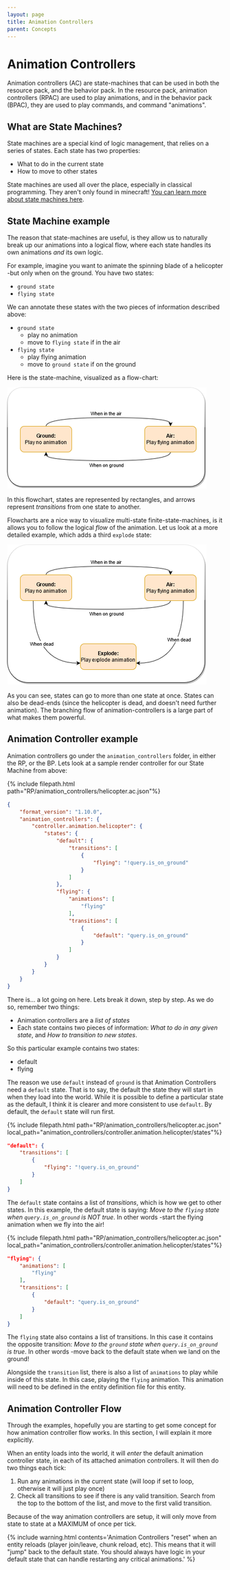 ```yaml
---
layout: page
title: Animation Controllers
parent: Concepts
---
```


# Animation Controllers

Animation controllers (AC) are state-machines that can be used in both the resource pack, and the behavior pack. In the resource pack, animation controllers (RPAC) are used to play animations, and in the behavior pack (BPAC), they are used to play commands, and command "animations". 

## What are State Machines?

State machines are a special kind of logic management, that relies on a series of states. Each state has two properties:
 - What to do in the current state
 - How to move to other states

State machines are used all over the place, especially in classical programming. They aren't only found in minecraft! [You can learn more about state machines here](https://www.itemis.com/en/yakindu/state-machine/documentation/user-guide/overview_what_are_state_machines).

## State Machine example
The reason that state-machines are useful, is they allow us to naturally break up our animations into a logical flow, where each state handles its own animations *and* its own logic. 

For example, imagine you want to animate the spinning blade of a helicopter -but only when on the ground. You have two states:
 - `ground state`
 - `flying state`

We can annotate these states with the two pieces of information described above:
 - `ground state`
    - play no animation
    - move to `flying state` if in the air
 - `flying state`
    - play flying animation
    - move to `ground state` if on the ground

Here is the state-machine, visualized as a flow-chart:

![](/assets/images/concepts/animation-controllers/two_state_FSM.png)

In this flowchart, states are represented by rectangles, and arrows represent *transitions* from one state to another.

Flowcharts are a nice way to visualize multi-state finite-state-machines, is it allows you to follow the logical *flow* of the animation. Let us look at a more detailed example, which adds a third `explode` state:

![](/assets/images/concepts/animation-controllers/three_state_FSM.png)

As you can see, states can go to more than one state at once. States can also be dead-ends (since the helicopter is dead, and doesn't need further animation). The branching flow of animation-controllers is a large part of what makes them powerful.

## Animation Controller example

Animation controllers go under the `animation_controllers` folder, in either the RP, or the BP. Lets look at a sample render controller for our State Machine from above:

{% include filepath.html path="RP/animation_controllers/helicopter.ac.json"%}
```json
{
    "format_version": "1.10.0",
    "animation_controllers": {
        "controller.animation.helicopter": {
            "states": {
                "default": {
                    "transitions": [
                        {
                            "flying": "!query.is_on_ground"
                        }
                    ]
                },
                "flying": {
                    "animations": [
                        "flying"
                    ],
                    "transitions": [
                        {
                            "default": "query.is_on_ground"
                        }
                    ]
                }
            }
        }
    }
}
```

There is... a lot going on here. Lets break it down, step by step. As we do so, remember two things:
 - Animation controllers are a *list of states*
 - Each state contains two pieces of information: *What to do in any given state*, and *How to transition to new states*.

So this particular example contains two states:
 - default
 - flying

The reason we use `default` instead of `ground` is that Animation Controllers need a `default` state. That is to say, the default the state they will start in when they load into the world. While it is possible to define a particular state as the default, I think it is clearer and more consistent to use `default`. By default, the `default` state will run first.

{% include filepath.html path="RP/animation_controllers/helicopter.ac.json" local_path="animation_controllers/controller.animation.helicopter/states"%}
```json
"default": {
    "transitions": [
        {
            "flying": "!query.is_on_ground"
        }
    ]
}
```
The `default` state contains a list of *transitions*, which is how we get to other states. In this example, the default state is saying: *Move to the `flying` state when `query.is_on_ground` is NOT true*. In other words -start the flying animation when we fly into the air!

{% include filepath.html path="RP/animation_controllers/helicopter.ac.json" local_path="animation_controllers/controller.animation.helicopter/states"%}
```json
"flying": {
    "animations": [
        "flying"
    ],
    "transitions": [
        {
            "default": "query.is_on_ground"
        }
    ]
}
```

The `flying` state also contains a list of transitions. In this case it contains the opposite transition: *Move to the `ground` state when `query.is_on_ground` is true*. In other words -move back to the default state when we land on the ground!

Alongside the `transition` list, there is also a list of `animations` to play while inside of this state. In this case, playing the `flying` animation. This animation will need to be defined in the entity definition file for this entity.

## Animation Controller Flow

Through the examples, hopefully you are starting to get some concept for how animation controller flow works. In this section, I will explain it more explicitly.

When an entity loads into the world, it will *enter* the default animation controller state, in each of its attached animation controllers. It will then do two things each tick:

1) Run any animations in the current state (will loop if set to loop, otherwise it will just play once)
2) Check all transitions to see if there is any valid transition. Search from the top to the bottom of the list, and move to the first valid transition.

Because of the way animation controllers are setup, it will only move from state to state at a MAXIMUM of once per tick. 

{% include warning.html
  contents='Animation Controllers "reset" when an entity reloads (player join/leave, chunk reload, etc). This means that it will "jump" back to the default state. You should always have logic in your default state that can handle restarting any critical animations.'
%}
